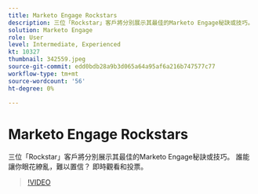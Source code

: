 ```yaml
---
title: Marketo Engage Rockstars
description: 三位「Rockstar」客戶將分別展示其最佳的Marketo Engage秘訣或技巧。 誰能讓你眼花繚亂，難以置信？ 即時觀看和投票。
solution: Marketo Engage
role: User
level: Intermediate, Experienced
kt: 10327
thumbnail: 342559.jpeg
source-git-commit: edd0bdb28a9b3d065a64a95af6a216b747577c77
workflow-type: tm+mt
source-wordcount: '56'
ht-degree: 0%

---
```


# Marketo Engage Rockstars

三位「Rockstar」客戶將分別展示其最佳的Marketo Engage秘訣或技巧。 誰能讓你眼花繚亂，難以置信？ 即時觀看和投票。

>[!VIDEO](https://video.tv.adobe.com/v/342559/?quality=12&learn=on)
